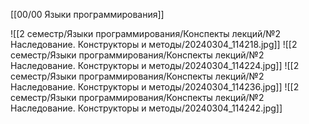 [[00/00 Языки программирования]]

![[2 семестр/Языки программирования/Конспекты лекций/№2 Наследование. Конструкторы и методы/20240304_114218.jpg]]
![[2 семестр/Языки программирования/Конспекты лекций/№2 Наследование. Конструкторы и методы/20240304_114224.jpg]]
![[2 семестр/Языки программирования/Конспекты лекций/№2 Наследование. Конструкторы и методы/20240304_114236.jpg]]
![[2 семестр/Языки программирования/Конспекты лекций/№2 Наследование. Конструкторы и методы/20240304_114242.jpg]]